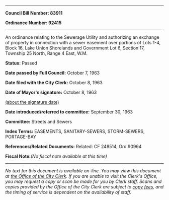

********

**Council Bill Number: 83911**
   
**Ordinance Number: 92415**
********

 An ordinance relating to the Sewerage Utility and authorizing an exchange of property in connection with a sewer easement over portions of Lots 1-4, Block 16, Lake Union Shorelands and Government Lot 6, Section 17, Township 25 North, Range 4 East, W.M.

**Status:** Passed
   
**Date passed by Full Council:** October 7, 1963
   
**Date filed with the City Clerk:** October 8, 1963
   
**Date of Mayor's signature:** October 8, 1963
   
[(about the signature date)](/~public/approvaldate.htm)
   
   
   
**Date introduced/referred to committee:** September 30, 1963
   
**Committee:** Streets and Sewers
   
   
**Index Terms:** EASEMENTS, SANITARY-SEWERS, STORM-SEWERS, PORTAGE-BAY

**References/Related Documents:** Related: CF 248514, Ord 90964

**Fiscal Note:**_(No fiscal note available at this time)_
********

_No text for this document is available on-line. You may view this document at [the Office of the City Clerk](http://www.seattle.gov/leg/clerk/contactUs.htm). If you are unable to visit the Clerk's Office, you may request a copy or scan be made for you by Clerk staff. Scans and copies provided by the Office of the City Clerk are subject to [copy fees](http://clerk.seattle.gov/~public/clerkfees.htm), and the timing of service is dependent on the availability of staff._

